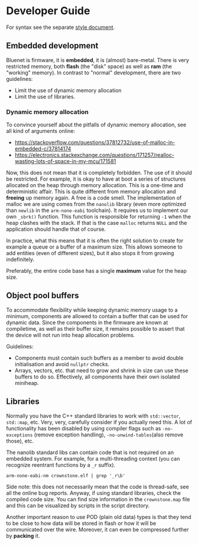 # Developer Guide

For syntax see the separate [style document](/docs/STYLE.md).

## Embedded development

Bluenet is firmware, it is **embedded**, it is (almost) bare-metal. There is very restricted memory, both **flash** (the "disk" space) as well as **ram** (the "working" memory). In contrast to "normal" development, there are two guidelines:

* Limit the use of dynamic memory allocation
* Limit the use of libraries.

### Dynamic memory allocation

To convince yourself about the pitfalls of dynamic memory allocation, see all kind of arguments online:

* https://stackoverflow.com/questions/37812732/use-of-malloc-in-embedded-c/37814174
* https://electronics.stackexchange.com/questions/171257/realloc-wasting-lots-of-space-in-my-mcu/171581

Now, this does not mean that it is completely forbidden. The use of it should be restricted. For example, it is okay to have at boot a series of structures allocated on the heap through memory allocation. This is a one-time and deterministic affair. This is quite different from memory allocation and **freeing** up memory again. A free is a code smell. The implementation of malloc we are using comes from the `nanolib` library (even more optimized than `newlib` in the `arm-none-eabi` toolchain). It requires us to implement our own `_sbrk()` function. This function is responsible for returning `-1` when the heap clashes with the stack. If that is the case `malloc` returns `NULL` and the application should handle that of course.

In practice, what this means that it is often the right solution to create for example a queue or a buffer of a maximum size. This allows someone to add entities (even of different sizes), but it also stops it from growing indefinitely.

Preferably, the entire code base has a single **maximum** value for the heap size.

## Object pool buffers

To accommodate flexibility while keeping dynamic memory usage to a minimum, components are allowed to contain a buffer that can be used for dynamic data. Since the components in the firmware are known at compiletime, as well as their buffer size, it remains possible to assert that the device will not run into heap allocation problems.

Guidelines:
- Components must contain such buffers as a member to avoid double initialisation and avoid `nullptr` checks.
- Arrays, vectors, etc. that need to grow and shrink in size can use these buffers to do so. Effectively, all components have their own isolated miniheap.


## Libraries

Normally you have the C++ standard libraries to work with `std::vector`, `std::map`, etc. Very, very, carefully consider if you actually need this. A lot of functionality has been disabled by using compiler flags such as `-no-exceptions` (remove exception handling), `-no-unwind-tables`(also remove those), etc.

The nanolib standard libs can contain code that is not required on an embedded system. For example, for a multi-threading context (you can recognize reentrant functions by a `_r` suffix).

    arm-none-eabi-nm crownstone.elf | grep '_r\b'

Side note: this does not necessarily mean that the code is thread-safe, see all the online bug reports. Anyway, if using standard libraries, check the compiled code size. You can find size information in the `crownstone.map` file and this can be visualized by scripts in the script directory.

Another important reason to use POD (plain old data) types is that they tend to be close to how data will be stored in flash or how it will be communicated over the wire. Moreover, it can even be compressed further by **packing** it.
